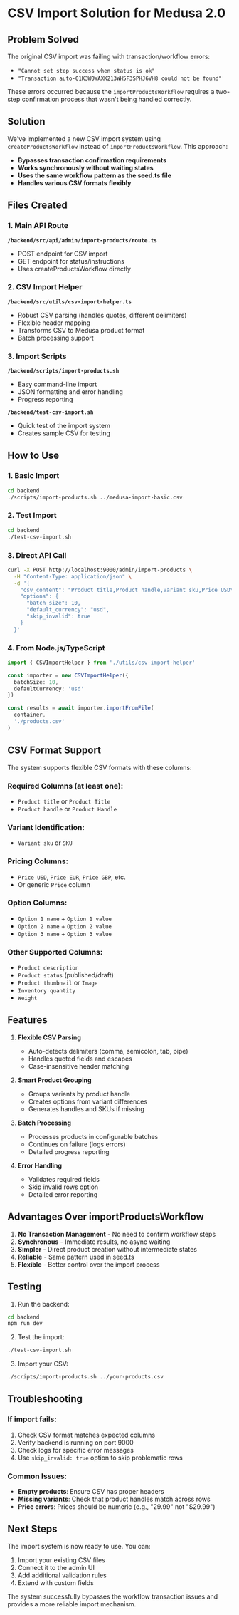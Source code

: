 # CSV Import Solution for Medusa 2.0

## Problem Solved

The original CSV import was failing with transaction/workflow errors:
- `"Cannot set step success when status is ok"`
- `"Transaction auto-01K3W0WAXK213WH5F3SPHJ6VH8 could not be found"`

These errors occurred because the `importProductsWorkflow` requires a two-step confirmation process that wasn't being handled correctly.

## Solution

We've implemented a new CSV import system using `createProductsWorkflow` instead of `importProductsWorkflow`. This approach:
- **Bypasses transaction confirmation requirements**
- **Works synchronously without waiting states**
- **Uses the same workflow pattern as the seed.ts file**
- **Handles various CSV formats flexibly**

## Files Created

### 1. Main API Route
**`/backend/src/api/admin/import-products/route.ts`**
- POST endpoint for CSV import
- GET endpoint for status/instructions
- Uses createProductsWorkflow directly

### 2. CSV Import Helper
**`/backend/src/utils/csv-import-helper.ts`**
- Robust CSV parsing (handles quotes, different delimiters)
- Flexible header mapping
- Transforms CSV to Medusa product format
- Batch processing support

### 3. Import Scripts
**`/backend/scripts/import-products.sh`**
- Easy command-line import
- JSON formatting and error handling
- Progress reporting

**`/backend/test-csv-import.sh`**
- Quick test of the import system
- Creates sample CSV for testing

## How to Use

### 1. Basic Import
```bash
cd backend
./scripts/import-products.sh ../medusa-import-basic.csv
```

### 2. Test Import
```bash
cd backend
./test-csv-import.sh
```

### 3. Direct API Call
```bash
curl -X POST http://localhost:9000/admin/import-products \
  -H "Content-Type: application/json" \
  -d '{
    "csv_content": "Product title,Product handle,Variant sku,Price USD\nShirt,shirt-001,SKU-001,29.99",
    "options": {
      "batch_size": 10,
      "default_currency": "usd",
      "skip_invalid": true
    }
  }'
```

### 4. From Node.js/TypeScript
```typescript
import { CSVImportHelper } from './utils/csv-import-helper'

const importer = new CSVImportHelper({
  batchSize: 10,
  defaultCurrency: 'usd'
})

const results = await importer.importFromFile(
  container,
  './products.csv'
)
```

## CSV Format Support

The system supports flexible CSV formats with these columns:

### Required Columns (at least one):
- `Product title` or `Product Title`
- `Product handle` or `Product Handle`

### Variant Identification:
- `Variant sku` or `SKU`

### Pricing Columns:
- `Price USD`, `Price EUR`, `Price GBP`, etc.
- Or generic `Price` column

### Option Columns:
- `Option 1 name` + `Option 1 value`
- `Option 2 name` + `Option 2 value`
- `Option 3 name` + `Option 3 value`

### Other Supported Columns:
- `Product description`
- `Product status` (published/draft)
- `Product thumbnail` or `Image`
- `Inventory quantity`
- `Weight`

## Features

1. **Flexible CSV Parsing**
   - Auto-detects delimiters (comma, semicolon, tab, pipe)
   - Handles quoted fields and escapes
   - Case-insensitive header matching

2. **Smart Product Grouping**
   - Groups variants by product handle
   - Creates options from variant differences
   - Generates handles and SKUs if missing

3. **Batch Processing**
   - Processes products in configurable batches
   - Continues on failure (logs errors)
   - Detailed progress reporting

4. **Error Handling**
   - Validates required fields
   - Skip invalid rows option
   - Detailed error reporting

## Advantages Over importProductsWorkflow

1. **No Transaction Management** - No need to confirm workflow steps
2. **Synchronous** - Immediate results, no async waiting
3. **Simpler** - Direct product creation without intermediate states
4. **Reliable** - Same pattern used in seed.ts
5. **Flexible** - Better control over the import process

## Testing

1. Run the backend:
```bash
cd backend
npm run dev
```

2. Test the import:
```bash
./test-csv-import.sh
```

3. Import your CSV:
```bash
./scripts/import-products.sh ../your-products.csv
```

## Troubleshooting

### If import fails:
1. Check CSV format matches expected columns
2. Verify backend is running on port 9000
3. Check logs for specific error messages
4. Use `skip_invalid: true` option to skip problematic rows

### Common Issues:
- **Empty products**: Ensure CSV has proper headers
- **Missing variants**: Check that product handles match across rows
- **Price errors**: Prices should be numeric (e.g., "29.99" not "$29.99")

## Next Steps

The import system is now ready to use. You can:
1. Import your existing CSV files
2. Connect it to the admin UI
3. Add additional validation rules
4. Extend with custom fields

The system successfully bypasses the workflow transaction issues and provides a more reliable import mechanism.